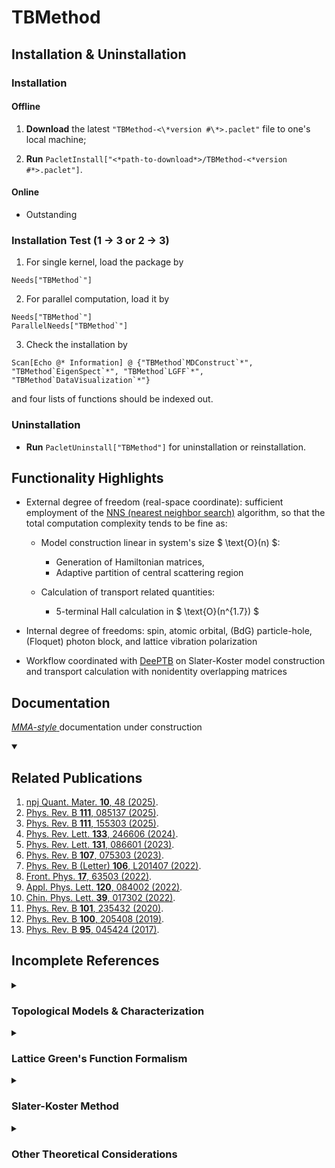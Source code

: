 # TBMethod

## Installation & Uninstallation

### Installation

#### Offline

1.  **Download** the latest `"TBMethod-<\*version #\*>.paclet"` file to one's local machine;

2.  **Run** `PacletInstall["<*path-to-download*>/TBMethod-<*version #*>.paclet"]`.

#### Online

- Outstanding

<!--
**Run** `PacletInstall["https://github.com/AlexanderZ11234/TBMethod/releases/download/0.2.1/TBMethod-0.2.1.paclet"]`
-->

### Installation Test (1 → 3 or 2 → 3)

1. For single kernel, load the package by

<!---->

    Needs["TBMethod`"]

2. For parallel computation, load it by

<!---->

    Needs["TBMethod`"]
    ParallelNeeds["TBMethod`"]

3. Check the installation by

<!---->

    Scan[Echo @* Information] @ {"TBMethod`MDConstruct`*", "TBMethod`EigenSpect`*", "TBMethod`LGFF`*", "TBMethod`DataVisualization`*"}

and four lists of functions should be indexed out.

### Uninstallation

- **Run** `PacletUninstall["TBMethod"]` for uninstallation or reinstallation.

## Functionality Highlights

- External degree of freedom (real-space coordinate): sufficient employment of the [NNS (nearest neighbor search)](https://en.wikipedia.org/wiki/Nearest_neighbor_search) algorithm, so that the total computation complexity tends to be fine as:
    - Model construction linear in system's size $ \text{O}(n) $:
        - Generation of Hamiltonian matrices,
        - Adaptive partition of central scattering region

    - Calculation of transport related quantities:
        - 5-terminal Hall calculation in $ \text{O}(n^{1.7}) $

- Internal degree of freedoms: spin, atomic orbital, (BdG) particle-hole, (Floquet) photon block, and lattice vibration polarization

- Workflow coordinated with [DeePTB](https://github.com/deepmodeling/DeePTB) on Slater-Koster model construction and transport calculation with nonidentity overlapping matrices

## Documentation

<a href="#" class="magic-button" title="Onsite testable"> _MMA-style_ </a> documentation under construction

<details open>
<summary>

## Related Publications
</summary>

1. [npj Quant. Mater. **10**, 48 (2025)](https://www.nature.com/articles/s41535-025-00768-1).
1. [Phys. Rev. B **111**, 085137 (2025)](https://journals.aps.org/prb/abstract/10.1103/PhysRevB.111.085137).
1. [Phys. Rev. B **111**, 155303 (2025)](https://journals.aps.org/prb/abstract/10.1103/PhysRevB.111.155303).
1. [Phys. Rev. Lett. **133**, 246606 (2024)](https://journals.aps.org/prl/abstract/10.1103/PhysRevLett.133.246606).
1. [Phys. Rev. Lett. **131**, 086601 (2023)](https://journals.aps.org/prl/abstract/10.1103/PhysRevLett.131.086601).
1. [Phys. Rev. B **107**, 075303 (2023)](https://journals.aps.org/prb/abstract/10.1103/PhysRevB.107.075303).
1. [Phys. Rev. B (Letter) **106**, L201407 (2022)](https://journals.aps.org/prb/abstract/10.1103/PhysRevB.106.L201407).
1. [Front. Phys. **17**, 63503 (2022)](https://link.springer.com/article/10.1007/s11467-022-1185-y).
1. [Appl. Phys. Lett. **120**, 084002 (2022)](https://pubs.aip.org/aip/apl/article-abstract/120/8/084002/2833231/In-plane-magnetization-and-electronic-structures?redirectedFrom=fulltext).
1. [Chin. Phys. Lett. **39**, 017302 (2022)](https://cpl.iphy.ac.cn/article/doi/10.1088/0256-307X/39/1/017302).
1. [Phys. Rev. B **101**, 235432 (2020)](https://journals.aps.org/prb/abstract/10.1103/PhysRevB.101.235432).
1. [Phys. Rev. B **100**, 205408 (2019)](https://journals.aps.org/prb/abstract/10.1103/PhysRevB.100.205408).
1. [Phys. Rev. B **95**, 045424 (2017)](https://journals.aps.org/prb/abstract/10.1103/PhysRevB.95.045424).
</details>


## Incomplete References

<details>
<summary>

### Topological Models & Characterization

</summary>

1. Bernevig, [_Topological Insulators and Topological Superconductors_](https://press.princeton.edu/books/hardcover/9780691151755/topological-insulators-and-topological-superconductors?srsltid=AfmBOop9JnAo53v7Hn3ErPpR2uf3vW0JLPykFSNWSK_QoP1xjsDuKoMG), PUP, 2013.
1. Shen, [_Topological Insulators: Dirac Equation in Condensed Matters_](https://link.springer.com/book/10.1007/978-981-10-4606-3), Springer, 2017.
1. [Phys. Rev. Lett. **61**, 2015 (1988)](https://journals.aps.org/prl/abstract/10.1103/PhysRevLett.61.2015).
1. [Phys. Rev. Lett. **95**, 146802 (2005)](https://journals.aps.org/prl/abstract/10.1103/PhysRevLett.95.146802).
1. [Phys. Rev. Lett. **95**, 226801 (2005)](https://journals.aps.org/prl/abstract/10.1103/PhysRevLett.95.226801).
1. [Phys. Rev. B **82**, 161414(R) (2010)](https://journals.aps.org/prb/abstract/10.1103/PhysRevB.82.161414).
1. [Phys. Rev. B **84**, 075119 (2011)](https://journals.aps.org/prb/abstract/10.1103/PhysRevB.84.075119).
1. [Phys. Rev. Lett. **112**, 037001 (2014)](https://journals.aps.org/prl/abstract/10.1103/PhysRevLett.112.037001).
1. [Phys. Rev. B **95**, 195102 (2017)](https://journals.aps.org/prb/abstract/10.1103/PhysRevB.95.195102).
1. [Phys. Rev. B **95**, 245433 (2017)](https://journals.aps.org/prb/abstract/10.1103/PhysRevB.95.245433).
1. [Phys. Rev. Lett. **124**, 136403 (2020)](https://journals.aps.org/prl/abstract/10.1103/PhysRevLett.124.136403).
1. [Phys. Rev. Lett. **124**, 166804 (2020)](https://journals.aps.org/prl/abstract/10.1103/PhysRevLett.124.166804).

</details>

<details>
<summary>

### Lattice Green's Function Formalism

</summary>

1. Datta, [_Electronic Transport in Mesoscopic Systems_](https://www.cambridge.org/core/books/electronic-transport-in-mesoscopic-systems/1E55DEF5978AA7B843FF70337C220D8B), CUP, 1995.
1. Datta, [_Quantum Transport: Atom to Transistor_](https://www.cambridge.org/core/books/quantum-transport/E96BE74AACD59A03A7D6A7F7DACDFB71), CUP, 2005.
1. Wimmer, [_Quantum transport in nanostructures: From computational concepts to spintronics in graphene and magnetic tunnel junctions_](https://epub.uni-regensburg.de/12142/), Ph.D. Dissertation, Universität Regensburg, 2008.
1. Qiao, [_Charge and Spin Transport in Two-Dimensional Mesoscopic Systems_](https://hub.hku.hk/handle/10722/55540), Ph.D. Dissertation, HKU, 2009.
1. Papior, [_Computational Tools and Studies of Graphene Nanostructures_](https://orbit.dtu.dk/en/publications/computational-tools-and-studies-of-graphene-nanostructures), Ph.D. Dissertation, TUD, 2016.
1. [J. Phys. F: Met. Phys. **14**, 1205 (1984)](https://iopscience.iop.org/article/10.1088/0305-4608/14/5/016).
1. [J. Phys. F: Met. Phys. **15**, 851 (1985)](https://iopscience.iop.org/article/10.1088/0305-4608/15/4/009).
1. [Phys. Rev. Lett. **97**, 066603 (2006)](https://journals.aps.org/prl/abstract/10.1103/PhysRevLett.97.066603).
1. [Nanotechnology **18**, 435402 (2007)](https://iopscience.iop.org/article/10.1088/0957-4484/18/43/435402).
1. [Phys. Rev. B **83**, 085412 (2011)](https://journals.aps.org/prb/abstract/10.1103/PhysRevB.83.085412).
1. [Phys. Rev. B **91**, 125408 (2015)](https://journals.aps.org/prb/abstract/10.1103/PhysRevB.91.125408).
1. [Phys. Rev. B **97**, 165405 (2018)](https://journals.aps.org/prb/abstract/10.1103/PhysRevB.97.165405).
1. [Phys. Rev. B **100**, 195417 (2019)](https://journals.aps.org/prb/abstract/10.1103/PhysRevB.100.195417).

</details>

<details>
<summary>

### Slater-Koster Method

</summary>

1. Saito, [_Physical Properties of Carbon Nanotubes_](https://www.worldscientific.com/worldscibooks/10.1142/p080?srsltid=AfmBOoosI-cgWaXJxEbpkiw1QPAPb82G87WuKIr6LAeeVNM8vWX1tifB#t=aboutBook), ICP, 1998.
1. [Phys. Rev. **94**, 1498 (1954)](https://journals.aps.org/pr/abstract/10.1103/PhysRev.94.1498).
1. [Phys. Rev. B **74**, 165310 (2006)](https://journals.aps.org/prb/abstract/10.1103/PhysRevB.74.165310).
1. [Phys. Rev. B **82**, 245412 (2010)](https://journals.aps.org/prb/abstract/10.1103/PhysRevB.82.245412).
1. [Nat. Commun. **15**, 6772 (2024)](https://www.nature.com/articles/s41467-024-51006-4).
1. [Phys. Rev. B **110**, 235130 (2024)](https://journals.aps.org/prb/abstract/10.1103/PhysRevB.110.235130). 
</details>

<details>
<summary>

### Other Theoretical Considerations
</summary>

1. [Z. Phys. **64**, 629 (1930)](https://link.springer.com/article/10.1007/BF01397213).
1. [Z. Phys. **80**, 763 (1933)](https://link.springer.com/article/10.1007/BF01342591).
1. [Phys. Rev. B **40**, 8169 (1989)](https://journals.aps.org/prb/abstract/10.1103/PhysRevB.40.8169).
1. [Phys. Rev. B **79**, 081406(R) (2009)](https://journals.aps.org/prb/abstract/10.1103/PhysRevB.79.081406).
1. [Phys. Rev. B **84**, 235108 (2011)](https://journals.aps.org/prb/abstract/10.1103/PhysRevB.84.235108).
1. [Phys. Rev. Lett. **114**, 056801 (2015)](https://journals.aps.org/prl/abstract/10.1103/PhysRevLett.114.056801).
</details>